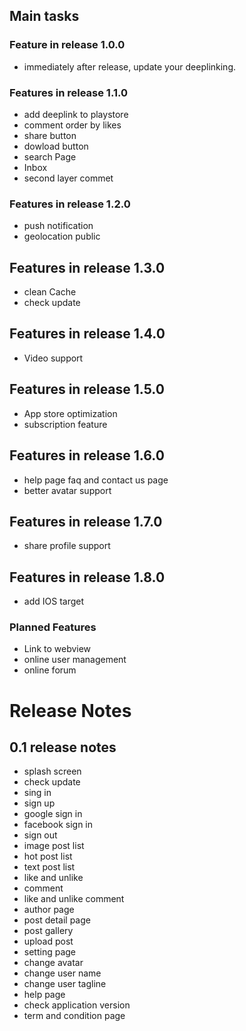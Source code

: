 ## Main tasks

### Feature in release 1.0.0
- immediately after release, update your deeplinking.

### Features in release 1.1.0
- add deeplink to playstore
- comment order by likes 
- share button
- dowload button 
- search Page
- Inbox
- second layer commet

### Features in release 1.2.0
- push notification
- geolocation public

## Features in release 1.3.0
- clean Cache
- check update

## Features in release 1.4.0
- Video support

## Features in release 1.5.0
- App store optimization
- subscription feature

## Features in release 1.6.0
- help page faq and contact us page
- better avatar support

## Features in release 1.7.0
- share profile support

## Features in release 1.8.0
- add IOS target

### Planned Features
- Link to webview
- online user management
- online forum

# Release Notes

## 0.1 release notes
- splash screen
- check update
- sing in
- sign up
- google sign in
- facebook sign in
- sign out
- image post list
- hot post list
- text post list
- like and unlike
- comment
- like and unlike comment
- author page
- post detail page
- post gallery
- upload post
- setting page
- change avatar
- change user name
- change user tagline
- help page
- check application version
- term and condition page

